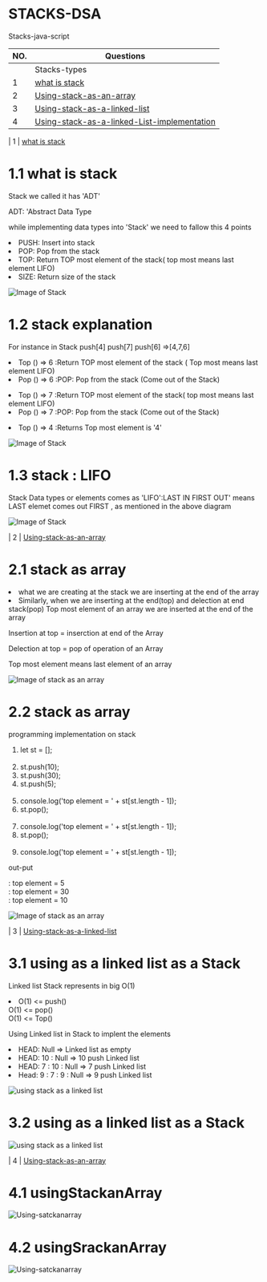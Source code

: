 # STACKS-DSA
Stacks-java-script


| NO. | Questions                                                                                                                                                                  |
| --- | ----------------------------------------------------------------------------------------------------------------------------------------------------------------------------------------------------------------------------------------------- |   
|     |   Stacks-types                                                                                                                                                             |
|  1  | [what is stack](#)                                                                                                                                                         |
|  2  | [Using-stack-as-an-array](#)                                                                                                                                               |
|  3  | [Using-stack-as-a-linked-list](#)                                                                                                                                          |
|  4  | [Using-stack-as-a-linked-List-implementation](#)                                                                                                                           |

|  1  | [what is stack](#)  
# 1.1 what is stack
<p> Stack we called it has 'ADT' </p>
<P> ADT:  'Abstract Data Type </P>
<p> while implementing data types into 'Stack' we need to fallow this 4 points </p>
<p><li>  PUSH: Insert into stack
   <li>   POP: Pop from the stack
   <li>   TOP: Return TOP most element of the stack( top most means last element LIFO)
   <li>   SIZE: Return size of the stack </li></p>
   
  ![Image of Stack](./whatisStack/image1.png)


# 1.2 stack explanation
<p> For instance in Stack push[4] push[7] push[6] =>[4,7,6] </p>
<p> <li> Top () => 6 :Return TOP most element of the stack ( Top most means last element LIFO)</li>
    <li> Pop () => 6 :POP: Pop from the stack (Come out of the Stack)</li>
</p> 
<p> <li> Top () => 7 :Return TOP most element of the stack( top most means last element LIFO)</li>
    <li> Pop () => 7 :POP: Pop from the stack (Come out of the Stack) </p></li>
    <li> Top () => 4 :Returns Top most element is '4' </li></p>   

![Image of Stack](./whatisStack/image2.png)

# 1.3 stack : LIFO
<p> Stack Data types or elements comes as 'LIFO':LAST IN FIRST OUT' means LAST elemet comes out FIRST ,  as mentioned in the above diagram </p>

![Image of Stack](./whatisStack/image3.png)

|  2  | [Using-stack-as-an-array](#)   

# 2.1 stack as array
<p><li> what we are creating at the stack we are inserting at the end of the array 
<li> Similarly, when we are inserting at the end(top) and delection at end stack(pop) Top most element of an array we are inserted at the end of the array</li>
<p> Insertion at top = inserction at end of the Array </P>
<p> Delection at top = pop of operation of an Array </p>
<p> Top most element means last element of an array </p> 

![Image of stack as an array](./usingStackanArray/image1.png)

# 2.2 stack as array
<p> programming implementation on stack </p>
<ol>
    <li>let st = [];</li> 
   <br>
    <li> st.push(10);</li>
    <li> st.push(30);</li>
    <li> st.push(5); </li> 
   <br>
    <li> console.log('top element = ' + st[st.length - 1]);</li>
    <li> st.pop(); </li>
   <br>
    <li> console.log('top element = ' + st[st.length - 1]);</li>
    <li> st.pop(); </li>
   <br>
    <li> console.log('top element = ' + st[st.length - 1]);</li>
 </ol>
<p> out-put </p>
             : top element = 5  <br>
             : top element = 30 <br>
             : top element = 10 <br>
             
 ![Image of stack as an array](./usingStackanArray/image2.png)
 

|  3  | [Using-stack-as-a-linked-list](#)   

# 3.1 using as a linked list as a Stack
<p> Linked list Stack represents in big O(1) </p>
<li> O(1) <= push() <br>
      O(1) <= pop()  <br>
      O(1) <= Top()  <br>
</li> 
<p> Using Linked list in Stack to implent the elements <p>
   <li> HEAD: Null => Linked list as empty </li>
   <li> HEAD: 10 : Null => 10 push Linked list </li>
   <li> HEAD: 7 : 10 : Null => 7 push Linked list </li>
   <li> Head: 9 : 7 : 9 : Null => 9 push Linked list </li>
   
![using stack as a linked list](./StackasLinkedList/image1.png)

# 3.2 using as a linked list as a Stack

![using stack as a linked list](./StackasLinkedList/image2.png)

| 4   |  [Using-stack-as-an-array](#)   

# 4.1 usingStackanArray
![Using-satckanarray](./usingStackanArray/image1.png)

# 4.2 usingSrackanArray
![Using-satckanarray](./usingStackanArray/image2.png)

